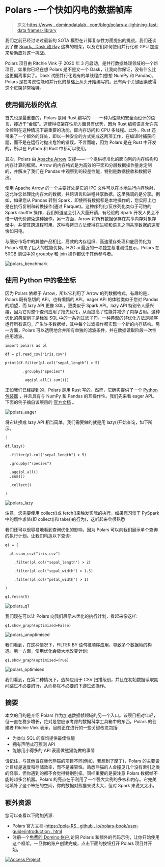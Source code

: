 # Polars -一个快如闪电的数据帧库

> 原文:[https://www . dominodatalab . com/blog/polars-a-lightning-fast-data frames-library](https://www.dominodatalab.com/blog/polars-a-lightning-fast-dataframes-library)

我们之前已经讨论过最新的 SOTA 模型在计算复杂性方面提出的挑战。我们还谈到了像 [Spark、Dask 和 Ray](https://blog.dominodatalab.com/spark-dask-ray-choosing-the-right-framework) 这样的框架，以及它们如何使用并行化和 GPU 加速来帮助应对这一挑战。

Polars 项目由 Ritchie Vink 于 2020 年 3 月启动，是并行数据处理领域的一个新项目。如果你已经在想 Polars 是不是又一个 Dask，让我向你保证，没有什么比这更偏离事实了。Dask 试图并行化现有的单线程库(想想 NumPy 和 Pandas)，Polars 是在考虑性能和并行化的基础上从头开始编写的。还有两个关键因素使得这个框架非常独特。

## 使用偏光板的优点

首先也是最重要的，Polars 是用 Rust 编写的——一种为性能和安全而设计的语言，接近于“金属”。这使得框架在性能方面具有优势，因为 Rust 编程语言允许完全控制在这种情况下最重要的功能，即内存访问和 CPU 多线程。此外，Rust 还带来了一个额外的好处，即以一种安全的方式完成这两项工作，在编译时捕获问题，而不是在运行时抛出危险的错误。不言而喻，因为 Polars 是在 Rust 中开发的，所以在 Python 和 Rust 中都可以使用。

其次，Polars 由 [Apache Arrow](https://github.com/apache/arrow) 支撑——一个提供标准化的面向列的内存结构和内存计算的框架。Arrow 的内存格式是为高效的平面和分层数据操作量身定制的，并解决了我们在 Pandas 中观察到的较差性能，特别是数据接收和数据导出。

使用 Apache Arrow 的一个主要好处是它的 IPC 文件可以在本地进行内存映射，这允许您处理比内存大的数据，并跨语言和进程共享数据。这里强调的是分享。例如，如果您从 Pandas 转到 Spark，即使所有数据都是本地操作的，您实际上也是在执行复制和转换操作(通过 Parquet)。这种序列化/反序列化类似于可怕的 Spark shuffle 操作，我们知道这会引入大量开销，有经验的 Spark 开发人员会不惜一切代价避免这种操作。另一方面，Arrow 将所有数据保存在共享内存对象存储中，并使其跨进程可用。这种零拷贝方法使得在进程和语言之间共享数据的速度快如闪电。

与细分市场中的其他产品相比，高效的内存组织、高速缓存处理和底层优化为 Polars 带来了巨大的性能优势。H2O.ai 最近的一项独立基准测试显示，Polars 在 50GB 测试中的 groupby 和 join 操作都优于其他参与者。

![polars_benchmark](../Images/beaf4113819186be08705f31497c2172.png)

## 使用 Python 中的极坐标

因为 Polars 依赖于 Arrow，所以它利用了 Arrow 的列数据格式。有趣的是，Polars 既有急切的 API，也有懒惰的 API。eager API 的体验类似于您对 Pandas 的期望，而 lazy API 更像 SQL，更类似于 Spark API。lazy API 特别令人感兴趣，因为它对整个查询应用了抢先优化，从而提高了性能并减少了内存占用。这种优化的典型例子是标准 SQL 中的一系列过滤子句。一种典型的非优化方法是顺序运行所有语句，产生许多数据帧，其中每个过滤操作都实现一个新的内存结构。另一方面，Polars 可以透明地合并所有单独的滤波条件，并在数据读取阶段一次性应用滤波。

```
import polars as pl

df = pl.read_csv("iris.csv")

print(df.filter(pl.col("sepal_length") > 5)

        .groupby("species")

        .agg(pl.all().sum()))
```

正如我们已经提到的，Polars 是用 Rust 写的。然而，它确实提供了一个 [Python 包装器](https://pola-rs.github.io/polars/py-polars/html/reference/) ，并且具有与 NumPy 和 Pandas 的互操作性。我们先来看 eager API。下面的例子摘自该项目的 [官方文档](https://pola-rs.github.io/polars-book/user-guide/introduction.html) 。

![polars_eager](../Images/758c69c61ac1fae1930aa8312dd09f5b.png)

将它转换成 lazy API 相当简单。我们需要做的就是用 lazy()开始查询，如下所示。

```
(

df.lazy()

  .filter(pl.col("sepal_length") > 5)

  .groupby("species")

  .agg(pl.all()
  .sum())

  .collect()

)
```

![polars_lazy](../Images/6542728554f39ff88f0d4bedbe897533.png)

注意，您需要使用 collect()或 fetch()来触发实际的执行。如果您习惯于 PySpark 中的惰性求值(即 collect()和 take()的行为)，这听起来会很熟悉

我们还可以很容易地看到查询优化的影响，因为 Polars 可以向我们展示单个查询的执行计划。让我们构造以下查询:

```
q1 = (

  pl.scan_csv("iris.csv")

    .filter(pl.col("sepal_length") > 2)

    .filter(pl.col("sepal_width") > 1.5)

    .filter(pl.col("petal_width") > 1)

)

q1.fetch(5)
```

![polars_q1](../Images/de66abae5d91c86db3d6401d1fd45d33.png)

我们现在可以让 Polars 向我们展示未优化的执行计划，看起来像这样:

```
q1.show_graph(optimized=False)
```

![polars_unoptimised](../Images/62507feca8adaa3c8513e39a458d2893.png)

我们看到，在这种情况下，FILTER BY 语句被顺序应用，导致多个数据帧的构造。另一方面，使用优化会极大地改变计划:

```
q1.show_graph(optimized=True)
```

![polars_optimised](../Images/352148fad36aba44db3c12187a6ad6e0.png)

我们看到，在第二种情况下，选择应用于 CSV 扫描级别，并且在初始数据读取期间跳过不必要的行，从而移除不必要的下游过滤操作。

## 摘要

本文的目的是介绍 Polars 作为加速数据帧领域的另一个入口。该项目相对年轻，但一直在稳步增长，绝对是您应该考虑的数据科学工具箱中的东西。Polars 的创建者 Ritchie Vink 表示，目前正在进行的一些关键改进包括:

*   为类似 SQL 的查询提供最佳性能
*   拥有声明式可预测 API
*   能够用小得多的 API 表面做熊猫能做的事情

请记住，与其他旨在替代熊猫的项目不同(例如，我想到了摩丁)，Polars 的主要设计目标是速度和存储效率，而不是兼容性。熟悉熊猫的人会撞见几个没有索引之类的怪事，但你遇到的都不会觉得特别别扭。同样重要的是要注意 Polars 数据帧不能跨越多台机器。Polars 的亮点在于利用了一个强大实例的多核和内存。它完美地填补了这个笨拙的空间，你的数据对熊猫来说太大，但对 Spark 来说又太小。

## 额外资源

您可以查看以下附加资源:

*   Polars 官方文档-[https://pola-RS . github . io/polars-book/user-guide/introduction . html](https://pola-rs.github.io/polars-book/user-guide/introduction.html)
*   注册一个[免费的 Domino 帐户](https://try.dominodatalab.com),访问 Polaris 和额外的代码示例，让你开始使用这个框架。一旦你的账户创建完成，点击下面的按钮打开 Polars 项目并开始。

[![Access Project](../Images/37f951d1d6ba94d678cb6a19748ff69f.png)](https://cta-redirect.hubspot.com/cta/redirect/6816846/b7619e84-a274-4918-8264-29f43fbd7df4)